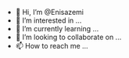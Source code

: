 - 👋 Hi, I’m @Enisazemi
- 👀 I’m interested in ...
- 🌱 I’m currently learning ...
- 💞️ I’m looking to collaborate on ...
- 📫 How to reach me ...

<!---
Enisazemi/Enisazemi is a ✨ special ✨ repository because its `README.md` (this file) appears on your GitHub profile.
You can click the Preview link to take a look at your changes.
--->
